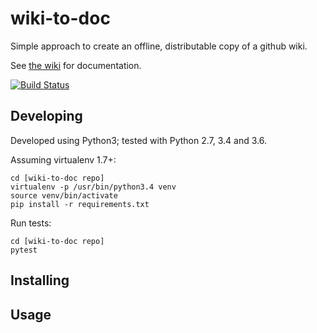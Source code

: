 # wiki-to-doc

Simple approach to create an offline, distributable copy of a github wiki.

See [the wiki](https://github.com/serra/wiki-to-doc/wiki) for documentation.

[![Build Status](https://travis-ci.org/serra/wiki-to-doc.svg?branch=master)](https://travis-ci.org/serra/wiki-to-doc)

## Developing

Developed using Python3; tested with Python 2.7, 3.4 and 3.6.

Assuming virtualenv 1.7+:

```
cd [wiki-to-doc repo]
virtualenv -p /usr/bin/python3.4 venv
source venv/bin/activate
pip install -r requirements.txt
```

Run tests:

```
cd [wiki-to-doc repo]
pytest
```

## Installing


## Usage

